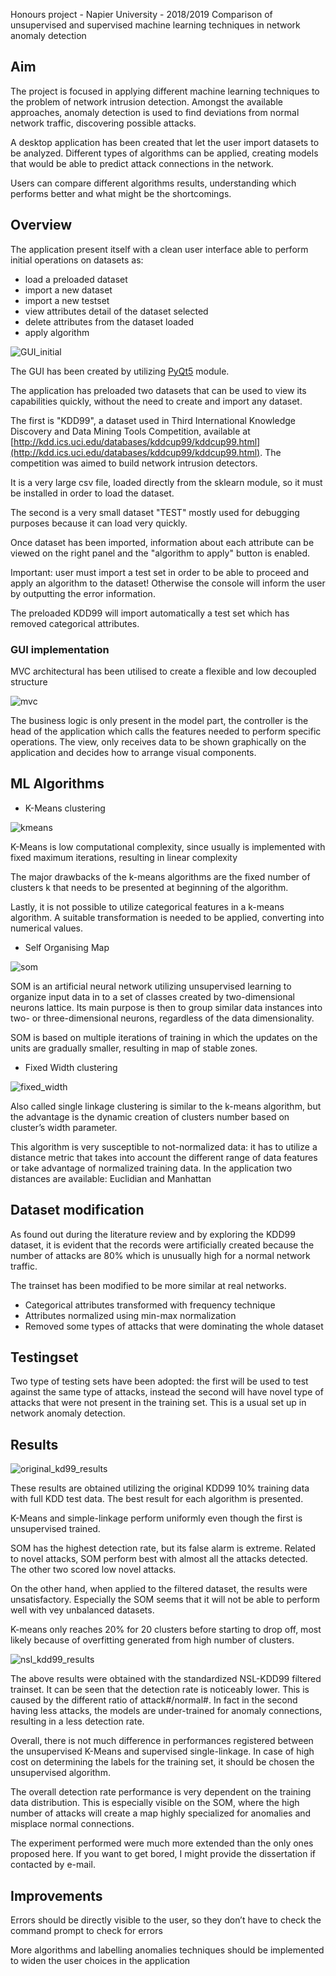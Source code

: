Honours project - Napier University - 2018/2019
Comparison of unsupervised and supervised machine learning techniques in network anomaly detection

## Aim
The project is focused in applying different machine learning techniques to the problem of network intrusion detection. Amongst the available approaches, anomaly detection is used to find deviations from normal network traffic, discovering possible attacks.

A desktop application has been created that let the user import datasets to be analyzed. Different types of algorithms can be applied, creating models that would be able to predict attack connections in the network.

Users can compare different algorithms results, understanding which performs better and what might be the shortcomings.


## Overview
The application present itself with a clean user interface able to perform initial operations on datasets as:
- load a preloaded dataset
- import a new dataset
- import a new testset
- view attributes detail of the dataset selected
- delete attributes from the dataset loaded
- apply algorithm

![GUI_initial](https://github.com/Willyees/GUI_pyqt/blob/assets/assets/GUI_front.png)

The GUI has been created by utilizing [PyQt5](https://pypi.org/project/PyQt5/) module.

The application has preloaded two datasets that can be used to view its capabilities quickly, without the need to create and import any dataset.

The first is "KDD99", a dataset used in Third International Knowledge Discovery and Data Mining Tools Competition, available at [http://kdd.ics.uci.edu/databases/kddcup99/kddcup99.html](http://kdd.ics.uci.edu/databases/kddcup99/kddcup99.html). The competition was aimed to build network intrusion detectors.

It is a very large csv file, loaded directly from the sklearn module, so it must be installed in order to load the dataset.

The second is a very small dataset "TEST" mostly used for debugging purposes because it can load very quickly.

Once dataset has been imported, information about each attribute can be viewed on the right panel and the "algorithm to apply" button is enabled.

Important: user must import a test set in order to be able to proceed and apply an algorithm to the dataset! Otherwise the console will inform the user by outputting the error information.

The preloaded KDD99 will import automatically a test set which has removed categorical attributes.

### GUI implementation
MVC architectural has been utilised to create a flexible and low decoupled structure

![mvc](https://github.com/Willyees/GUI_pyqt/blob/assets/assets/mvc.png)

The business logic is only present in the model part, the controller is the head of the application which calls the features needed to perform specific operations. The view, only receives data to be shown graphically on the application and decides how to arrange visual components.


## ML Algorithms
- K-Means clustering

![kmeans](https://github.com/Willyees/GUI_pyqt/blob/assets/assets/kmeans.png)

K-Means is low computational complexity, since usually is implemented with fixed maximum iterations, resulting in linear complexity

The major drawbacks of the k-means algorithms are the fixed number of clusters k that needs to be presented at beginning of the algorithm. 

Lastly, it is not possible to utilize categorical features in a k-means algorithm. A suitable transformation is needed to be applied, converting into numerical values.

- Self Organising Map

![som](https://github.com/Willyees/GUI_pyqt/blob/assets/assets/som.png)

SOM is an artificial neural network utilizing unsupervised learning to organize input data in to a set of classes created by two-dimensional neurons lattice. Its main purpose is then to group similar data instances into two- or three-dimensional neurons, regardless of the data dimensionality.

SOM is based on multiple iterations of training in which the updates on the units are gradually smaller, resulting in map of stable zones.


- Fixed Width clustering

![fixed_width](https://github.com/Willyees/GUI_pyqt/blob/assets/assets/fixed_width.png)

Also called single linkage clustering is similar to the k-means algorithm, but the advantage is the dynamic creation of clusters number based on cluster’s width parameter.

This algorithm is very susceptible to not-normalized data: it has to utilize a distance metric that takes into account the different range of data features or take advantage of normalized training data. In the application two distances are available: Euclidian and Manhattan

## Dataset modification
As found out during the literature review and by exploring the KDD99 dataset, it is evident that the records were artificially created because the number of attacks are 80% which is unusually high for a normal network traffic.

The trainset has been modified to be more similar at real networks.

- Categorical attributes transformed with frequency technique
- Attributes normalized using min-max normalization
- Removed some types of attacks that were dominating the whole dataset

## Testingset
Two type of testing sets have been adopted: the first will be used to test against the same type of attacks, instead the second will have novel type of attacks that were not present in the training set. This is a usual set up in network anomaly detection.

## Results

![original_kd99_results](https://github.com/Willyees/GUI_pyqt/blob/assets/assets/original_kd99_results.png)

These results are obtained utilizing the original KDD99 10% training data with full KDD test data. The best result for each algorithm is presented.

K-Means and simple-linkage perform uniformly even though the first is unsupervised trained.

SOM has the highest detection rate, but its false alarm is extreme. Related to novel attacks, SOM perform best with almost all the attacks detected. The other two scored low novel attacks.

On the other hand, when applied to the filtered dataset, the results were unsatisfactory. Especially the SOM seems that it will not be able to perform well with vey unbalanced datasets.

K-means only reaches 20% for 20 clusters before starting to drop off, most likely because of overfitting generated from high number of clusters. 

![nsl_kdd99_results](https://github.com/Willyees/GUI_pyqt/blob/assets/assets/nsl_kdd_results.png)

The above results were obtained with the standardized NSL-KDD99 filtered trainset. It can be seen that the detection rate is noticeably lower. This is caused by the different ratio of attack#/normal#. In fact in the second having less attacks, the models are under-trained for anomaly connections, resulting in a less detection rate.


Overall, there is not much difference in performances registered between the unsupervised K-Means and supervised single-linkage. In case of high cost on determining the labels for the training set, it should be chosen the unsupervised algorithm.

The overall detection rate performance is very dependent on the training data distribution. This is especially visible on the SOM, where the high number of attacks will create a map highly specialized for anomalies and misplace normal connections.


The experiment performed were much more extended than the only ones proposed here. If you want to get bored, I might provide the dissertation if contacted by e-mail.


## Improvements
Errors should be directly visible to the user, so they don’t have to check the command prompt to check for errors

More algorithms and labelling anomalies techniques should be implemented to widen the user choices in the application

